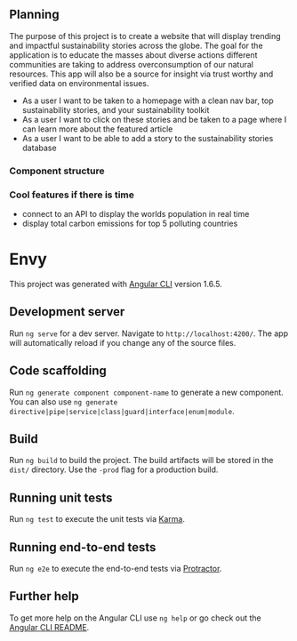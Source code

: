 ## Planning
The purpose of this project is to create a website that will display trending and impactful sustainability stories across the globe. The goal for the application is to educate the masses about diverse actions different communities are taking to address overconsumption of our natural resources. This app will also be a source for insight via trust worthy and verified data on environmental issues.

* As a user I want to be taken to a homepage with a clean nav bar, top sustainability stories, and your sustainability toolkit
* As a user I want to click on these stories and be taken to a page where I can learn more about the featured article
* As a user I want to be able to add a story to the sustainability stories database

### Component structure


### Cool features if there is time
* connect to an API to display the worlds population in real time
* display total carbon emissions for top 5 polluting countries

# Envy

This project was generated with [Angular CLI](https://github.com/angular/angular-cli) version 1.6.5.

## Development server

Run `ng serve` for a dev server. Navigate to `http://localhost:4200/`. The app will automatically reload if you change any of the source files.

## Code scaffolding

Run `ng generate component component-name` to generate a new component. You can also use `ng generate directive|pipe|service|class|guard|interface|enum|module`.

## Build

Run `ng build` to build the project. The build artifacts will be stored in the `dist/` directory. Use the `-prod` flag for a production build.

## Running unit tests

Run `ng test` to execute the unit tests via [Karma](https://karma-runner.github.io).

## Running end-to-end tests

Run `ng e2e` to execute the end-to-end tests via [Protractor](http://www.protractortest.org/).

## Further help

To get more help on the Angular CLI use `ng help` or go check out the [Angular CLI README](https://github.com/angular/angular-cli/blob/master/README.md).
